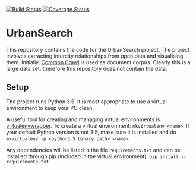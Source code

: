 [![Build Status](https://travis-ci.org/urbansearchTUD/UrbanSearch.svg?branch=master)](https://travis-ci.org/urbansearchTUD/UrbanSearch) [![Coverage Status](https://coveralls.io/repos/github/urbansearchTUD/UrbanSearch/badge.svg?branch=travis)](https://coveralls.io/github/urbansearchTUD/UrbanSearch?branch=travis)

# UrbanSearch
This repository contains the code for the UrbanSearch project. The project involves extracting intercity relationships from open data and visualising them. Initially, [Common Crawl](https://commoncrawl.org) is used as document corpus. Clearly this is a large data set, therefore this repository does not contain the data.

## Setup
The project runs Python 3.5. It is most appropriate to use a virtual environment to keep your PC clean.

A useful tool for creating and managing virtual environments is [virtualenvwrapper](https://virtualenvwrapper.readthedocs.io/en/latest/).
To create a virtual environment: `mkvirtualenv <name>`. If your default Python version is not 3.5, make sure it is installed and do `mkvirtualenv -p <python3.5 binary path> <name>`.

Any dependencies will be listed in the file `requirements.txt` and can be installed through pip (included in the virtual environment): `pip install -r requirements.txt`
